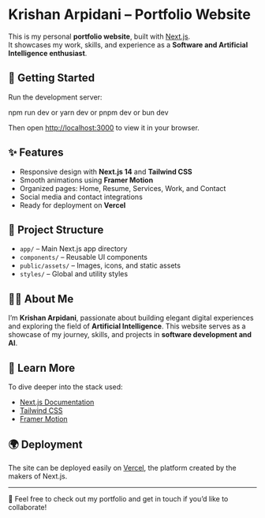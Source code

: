 # Krishan Arpidani – Portfolio Website

This is my personal **portfolio website**, built with [Next.js](https://nextjs.org/).  
It showcases my work, skills, and experience as a **Software and Artificial Intelligence enthusiast**.

## 🚀 Getting Started

Run the development server:

npm run dev
or
yarn dev
or
pnpm dev
or
bun dev


Then open [http://localhost:3000](http://localhost:3000) to view it in your browser.

## ✨ Features

* Responsive design with **Next.js 14** and **Tailwind CSS**
* Smooth animations using **Framer Motion**
* Organized pages: Home, Resume, Services, Work, and Contact
* Social media and contact integrations
* Ready for deployment on **Vercel**

## 📂 Project Structure

* `app/` – Main Next.js app directory
* `components/` – Reusable UI components
* `public/assets/` – Images, icons, and static assets
* `styles/` – Global and utility styles

## 🧑‍💻 About Me

I’m **Krishan Arpidani**, passionate about building elegant digital experiences and exploring the field of **Artificial Intelligence**.
This website serves as a showcase of my journey, skills, and projects in **software development and AI**.

## 📖 Learn More

To dive deeper into the stack used:

* [Next.js Documentation](https://nextjs.org/docs)
* [Tailwind CSS](https://tailwindcss.com/)
* [Framer Motion](https://www.framer.com/motion/)

## 🌍 Deployment

The site can be deployed easily on [Vercel](https://vercel.com), the platform created by the makers of Next.js.

---

🔗 Feel free to check out my portfolio and get in touch if you’d like to collaborate!
